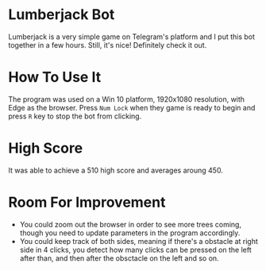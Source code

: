 # Lumberjack Bot

Lumberjack is a very simple game on Telegram's platform and I put this bot together in a few hours. Still, it's nice! Definitely check it out.

# How To Use It

The program was used on a Win 10 platform, 1920x1080 resolution, with Edge as the browser. Press `Num Lock` when they game is ready to begin and press `R` key to stop the bot from clicking.

# High Score

It was able to achieve a 510 high score and averages aroung 450.

# Room For Improvement

* You could zoom out the browser in order to see more trees coming, though you need to update parameters in the program accordingly.
* You could keep track of both sides, meaning if there's a obstacle at right side in 4 clicks, you detect how many clicks can be pressed on the left after than, and then after the obsctacle on the left and so on.

